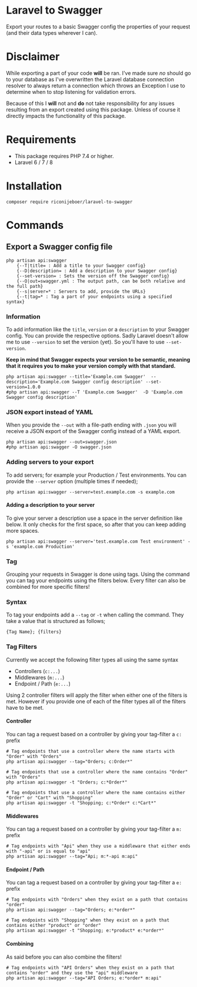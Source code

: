 # Laravel to Swagger

Export your routes to a basic Swagger config the properties of your request (and their data types wherever I can).

# Disclaimer

While exporting a part of your code **will** be ran. I've made sure *no* should go to your database as I've overwritten
the Laravel database connection resolver to always return a connection which throws an Exception I use to determine when
to stop listening for validation errors.

Because of this I **will** not and **do** not take responsibility for any issues resulting from an export created using
this package. Unless of course it directly impacts the functionality of this package.

# Requirements

- This package requires PHP 7.4 or higher.
- Laravel 6 / 7 / 8

# Installation

```shell
composer require riconijeboer/laravel-to-swagger
```

# Commands

## Export a Swagger config file

```
php artisan api:swagger
    {--T|title= : Add a title to your Swagger config}
    {--D|description= : Add a description to your Swagger config}
    {--set-version= : Sets the version off the Swagger config}
    {--O|out=swagger.yml : The output path, can be both relative and the full path}
    {--s|server=* : Servers to add, provide the URLs}
    {--t|tag=* : Tag a part of your endpoints using a specified syntax}
```

### Information

To add information like the `title`, `version` or a `description` to your Swagger config. You can provide the respective
options. Sadly Laravel doesn't allow me to use `--version` to set the version (yet). So you'll have to
use `--set-version`.

**Keep in mind that Swagger expects your version to be semantic, meaning that it requires you to make your version
comply with that standard.**

```shell
php artisan api:swagger --title='Example.com Swagger'  --description='Example.com Swagger config description' --set-version=1.0.0
#php artisan api:swagger --T 'Example.com Swagger'  -D 'Example.com Swagger config description'
```

### JSON export instead of YAML

When you provide the `--out` with a file-path ending with `.json` you will receive a JSON export of the Swagger config
instead of a YAML export.

```shell
php artisan api:swagger --out=swagger.json
#php artisan api:swagger -O swagger.json
```

### Adding servers to your export

To add servers; for example your Production / Test environments. You can provide the `--server` option (multiple times
if needed);

```shell
php artisan api:swagger --server=test.example.com -s example.com
```

#### Adding a description to your server

To give your server a description use a space in the server definition like below. It only checks for the first space,
so after that you can keep adding more spaces.

```shell
php artisan api:swagger --server='test.example.com Test environment' -s 'example.com Production'
```

### Tag

Grouping your requests in Swagger is done using tags. Using the command you can tag your endpoints using the filters
below. Every filter can also be combined for more specific filters!

### Syntax

To tag your endpoints add a `--tag` or `-t` when calling the command. They take a value that is structured as follows;

```text
{Tag Name}; {filters}
```

### Tag Filters

Currently we accept the following filter types all using the same syntax

- Controllers (`c:...`)
- Middlewares (`m:...`)
- Endpoint / Path (`e:...`)

Using 2 controller filters will apply the filter when either one of the filters is met. However if you provide one of
each of the filter types all of the filters have to be met.

#### Controller

You can tag a request based on a controller by giving your tag-filter a `c:` prefix

```shell
# Tag endpoints that use a controller where the name starts with "Order" with "Orders"
php artisan api:swagger --tag="Orders; c:Order*"

# Tag endpoints that use a controller where the name contains "Order" with "Orders"
php artisan api:swagger -t "Orders; c:*Order*"

# Tag endpoints that use a controller where the name contains either "Order" or "Cart" with "Shopping"
php artisan api:swagger -t "Shopping; c:*Order* c:*Cart*"
```

#### Middlewares

You can tag a request based on a controller by giving your tag-filter a `m:` prefix

```shell
# Tag endpoints with "Api" when they use a middleware that either ends with "-api" or is equal to "api"
php artisan api:swagger --tag="Api; m:*-api m:api"
```

#### Endpoint / Path

You can tag a request based on a controller by giving your tag-filter a `e:` prefix

```shell
# Tag endpoints with "Orders" when they exist on a path that contains "order"
php artisan api:swagger --tag="Orders; e:*order*"

# Tag endpoints with "Shopping" when they exist on a path that contains either "product" or "order"
php artisan api:swagger -t "Shopping; e:*product* e:*order*"
```

#### Combining

As said before you can also combine the filters!

```shell
# Tag endpoints with "API Orders" when they exist on a path that contains "order" and they use the "api" middleware
php artisan api:swagger --tag="API Orders; e:*order* m:api"
```



